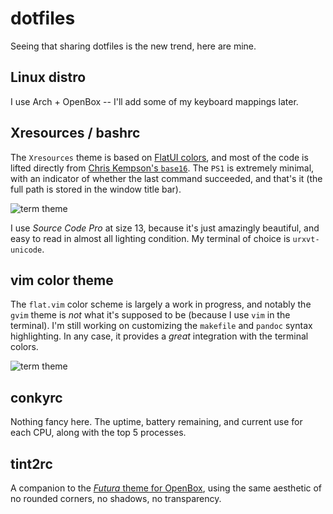 dotfiles
========

Seeing that sharing dotfiles is the new trend, here are mine.

## Linux distro

I use Arch + OpenBox -- I'll add some of my keyboard mappings later.

## Xresources / bashrc

The `Xresources` theme is based on [FlatUI colors][fuc], and most of the code
is lifted directly from [Chris Kempson's `base16`][ckb16]. The `PS1` is
extremely minimal, with an indicator of whether the last command succeeded, and
that's it (the full path is stored in the window title bar).

![term theme](https://raw.github.com/tpoisot/dotfiles/master/img/term.png)

I use *Source Code Pro* at size 13, because it's just amazingly beautiful, and
easy to read in almost all lighting condition. My terminal of choice is
`urxvt-unicode`.

## vim color theme

The `flat.vim` color scheme is largely a work in progress, and notably the
`gvim` theme is *not* what it's supposed to be (because I use `vim` in the
terminal). I'm still working on customizing the `makefile` and `pandoc`
syntax highlighting. In any case, it provides a *great* integration with the terminal colors.

![term theme](https://raw.github.com/tpoisot/dotfiles/master/img/python.png)

## conkyrc

Nothing fancy here. The uptime, battery remaining, and current use for each
CPU, along with the top 5 processes.

## tint2rc

A companion to the [*Futura* theme for OpenBox][futura], using the same
aesthetic of no rounded corners, no shadows, no transparency.


[fuc]: http://flatuicolors.com/
[ckb16]: https://github.com/chriskempson/base16
[futura]: http://nale12.deviantart.com/gallery/34824214
